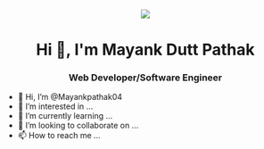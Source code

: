 <h3 align="center"><a  href="https://github.com/godfathxx" target="_self"><img src="https://media.giphy.com/media/h408T6Y5GfmXBKW62l/giphy.gif"></a> 
 <h1 align="center">Hi 👋, I'm Mayank Dutt Pathak</h1> 
 <h3 align="center">Web Developer/Software Engineer</h3> 



- 👋 Hi, I’m @Mayankpathak04
- 👀 I’m interested in ...
- 🌱 I’m currently learning ...
- 💞️ I’m looking to collaborate on ...
- 📫 How to reach me ...

<!---
Mayankpathak04/Mayankpathak04 is a ✨ special ✨ repository because its `README.md` (this file) appears on your GitHub profile.
You can click the Preview link to take a look at your changes.
--->
